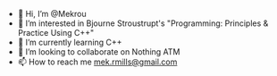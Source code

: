 - 👋 Hi, I’m @Mekrou
- 👀 I’m interested in Bjourne Stroustrupt's "Programming: Principles & Practice Using C++"
- 🌱 I’m currently learning C++
- 💞️ I’m looking to collaborate on Nothing ATM
- 📫 How to reach me mek.rmills@gmail.com

<!---
Mekrou/Mekrou is a ✨ special ✨ repository because its `README.md` (this file) appears on your GitHub profile.
You can click the Preview link to take a look at your changes.
--->
